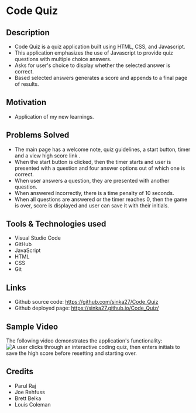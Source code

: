 # Code Quiz
## Description
* Code Quiz is a quiz application built using HTML, CSS, and Javascript. 
* This application emphasizes the use of Javascript to provide quiz questions with multiple choice answers.
* Asks for user's choice to display whether the selected answer is correct.
* Based selected answers generates a score and appends to a final page of results.

## Motivation
* Application of my new learnings.

## Problems Solved
* The main page has a welcome note, quiz guidelines, a start button, timer and a view high score link .
* When the start button is clicked, then the timer starts and user is presented with a question and four answer options out of which one is correct.
* When user answers a question, they are presented with another question.
* When answered incorrectly, there is a time penalty of 10 seconds.
* When all questions are answered or the timer reaches 0, then the game is over, score is displayed and user can save it with their initials.

## Tools & Technologies used
* Visual Studio Code
* GitHub
* JavaScript
* HTML
* CSS
* Git

## Links
* Github source code: https://github.com/sinka27/Code_Quiz
* Github deployed page: https://sinka27.github.io/Code_Quiz/

## Sample Video
The following video demonstrates the application's functionality:
![A user clicks through an interactive coding quiz, then enters initials to save the high score before resetting and starting over.](./assets/images/quiz.gif)


## Credits
* Parul Raj
* Joe Rehfuss
* Brett Belka
* Louis Coleman